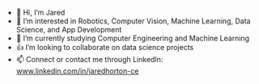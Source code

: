 - 👋 Hi, I’m Jared
- 👀 I’m interested in Robotics, Computer Vision, Machine Learning, Data Science, and App Development
- 🌱 I’m currently studying Computer Engineering and Machine Learning
- 👍 I’m looking to collaborate on data science projects
- 📫 Connect or contact me through LinkedIn: www.linkedin.com/in/jaredhorton-ce

